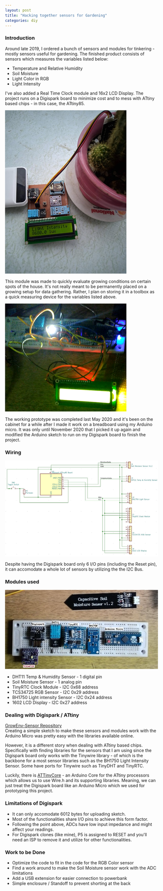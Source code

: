 ```yaml
---
layout: post
title: "Hacking together sensors for Gardening"
categories: diy
---
```

### Introduction  
Around late 2019, I ordered a bunch of sensors and modules for tinkering - mostly sensors useful for gardening. The finished product consists of sensors which measures the variables listed below:

* Temperature and Relative Humidity
* Soil Moisture
* Light Color in RGB
* Light Intensity

I've also added a Real Time Clock module and 16x2 LCD Display. The project runs on a Digispark board to minimize cost and to mess with ATtiny based chips - in this case, the ATtiny85.

![Product Showcase](/assets/gardening/IMG_2.jpg)

This module was made to quickly evaluate growing conditions on certain spots of the house. It's not really meant to be permanently placed on a growing setup for data gathering. Rather, I plan on storing it in a toolbox as a quick measuring device for the variables listed above.

![Prototype using Arduino Micro](/assets/gardening/IMG_4.png)

The working prototype was completed last May 2020 and it's been on the cabinet for a while after I made it work on a breadboard using my Arduino micro. It was only until November 2020 that I picked it up again and modified the Arduino sketch to run on my Digispark board to finish the project.

### Wiring  
![Project Wiring Schematic](/assets/gardening/Wiring_Schematic.jpg)

Despite having the Digispark board only 6 I/O pins (including the Reset pin), it can accomodate a whole lot of sensors by utilizing the the I2C Bus. 

### Modules used  

![Sensors/Modules Laydown](/assets/gardening/IMG_5.jpg)
* DHT11 Temp & Humidity Sensor - 1 digital pin
* Soil Moisture Sensor - 1 analog pin
* TinyRTC Clock Module - I2C 0x68 address
* TCS34725 RGB Sensor - I2C 0x29 address 
* BH1750 Light intensity Sensor - I2C 0x24 address
* 1602 LCD Display - I2C 0x27 address

### Dealing with Digispark / ATtiny  
[GrowEnv-Sensor Repository](https://github.com/AdrianTayag/GrowEnv-Sensor)  
Creating a simple sketch to make these sensors and modules work with the Arduino Micro was pretty easy with the libraries available online. 

However, it is a different story when dealing with ATtiny based chips. Specifically with finding libraries for the sensors that I am using since the Digispark board only works with the Tinywire library - of which is the backbone for a most sensor libraries such as the BH1750 Light Intensity Sensor. Some have ports for Tinywire such as TinyDHT and TinyRTC.

Luckily, there is [ATTinyCore](https://github.com/SpenceKonde/ATTinyCore) - an Arduino Core for the ATtiny processors which allows us to use Wire.h and its supporting libraries. Meaning, we can just treat the Digispark board like an Arduino Micro which we used for prototyping this project.

### Limitations of Digispark  
* It can only accomodate 6012 bytes for uploading sketch.
* Most of the functionalities share I/O pins to achieve this form factor.
* Following the point above, ADCs have low input impedance and might affect your readings.
* For Digispark clones (like mine), P5 is assigned to RESET and you'll need an ISP to remove it and utilize for other functionalities.

### Work to be Done  
* Optimize the code to fit in the code for the RGB Color sensor
* Find a work around to make the Soil Moisture sensor work with the ADC limitations
* Add a USB extension for easier connection to powerbank
* Simple enclosure / Standoff to prevent shorting at the back